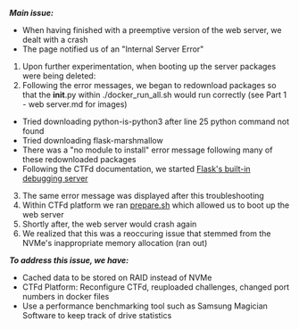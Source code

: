 ***Main issue:***
- When having finished with a preemptive version of the web server, we dealt with a crash
- The page notified us of an "Internal Server Error"

1) Upon further experimentation, when booting up the server packages were being deleted:
2) Following the error messages, we began to redownload packages so that the __init__.py within ./docker_run_all.sh would run correctly (see Part 1 - web server.md for images)
  - Tried downloading python-is-python3 after line 25 python command not found
  - Tried downloading flask-marshmallow
  - There was a "no module to install" error message following many of these redownloaded packages
  - Following the CTFd documentation, we started [Flask's built-in debugging server](https://docs.ctfd.io/docs/deployment/installation/)

3) The same error message was displayed after this troubleshooting
5) Within CTFd platform we ran [prepare.sh](https://github.com/CTFd/CTFd/blob/master/prepare.sh) which allowed us to boot up the web server
6) Shortly after, the web server would crash again
7) We realized that this was a reoccuring issue that stemmed from the NVMe's inappropriate memory allocation (ran out)

***To address this issue, we have:***
- Cached data to be stored on RAID instead of NVMe
- CTFd Platform: Reconfigure CTFd, reuploaded challenges, changed port numbers in docker files
- Use a performance benchmarking tool such as Samsung Magician Software to keep track of drive statistics
